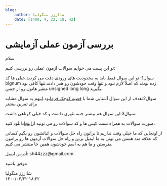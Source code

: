 ```yaml
---
blog:
    author: شااززز منگولیا
    date: [1400, 4, 22, 18, 42]
---
```

# بررسی آزمون عملی آزمایشی

<div class="cnt">
سلام<p></p>
<p>تو این پست می خوایم سوالات آزمون عملی رو بررسی کنیم:</p>
<p>سوال1: تو این سوال فقط باید به محدودیت های ورودی دقت می کردید.خیلی ها کد bignum زده بودند که اصلاً لازم نبود و تنها وقت خودشون رو هدر دادند.تنها کافی بود متغیر هاتون رو از جنس unsigned long long بگیرید.</p>
<p>سوال2:هدف از این سوال آشنایی شما با <a href="http://en.wikipedia.org/wiki/Fermat%27s_little_theorem">قضیه کوچک فرما</a>بود.<a href="http://codeforces.com/contest/300/problem/C">این</a>هم یه سوال مشابه برای تمرین بیشتر</p>
<p>سوال3:این سوال هم بیشتر جنبه تئوری داشت و کد خیلی کوتاهی داشت.</p>
<p>صورت سوالات به همراه تست کیس ها و کد سوالات رو می تونید از<a href="http://bayanbox.ir/id/6635296882776031230">اینجا</a>دانلود کنید.</p>
<p>از اونجایی که ما خیلی وقت نداریم تا براتون راه حل سوالات و اثباتشون رو بگیم کسانی که علاقه مند هستن می تونن به ما ایمیل بزنن و راه حل سوالات آزمون ها رو برامون بفرستن و ما هم به اسم خودشون همین جا منتشر می کنیم.</p>
<p>آدرس ایمیل: sh44zzz@gmail.com</p>
<p>موفق باشید</p>
</div>

<div class="blog-info">
    <div class="blog-author">شااززز منگولیا</div>
    <div class="blog-date">۱۴۰۰/۰۴/۲۲ ۱۸:۴۲</div>
</div>

